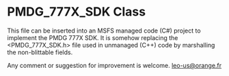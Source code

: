 # PMDG_777X_SDK Class
This file can be inserted into an MSFS managed code (C#) project to implement the PMDG 777X SDK.
It is somehow replacing the <PMDG_777X_SDK.h> file used in unmanaged (C++) code by marshalling the non-blittable fields.

Any comment or suggestion for improvement is welcome.
leo-us@orange.fr

